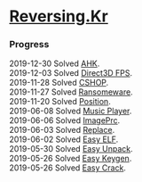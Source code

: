 # [Reversing.Kr](http://reversing.kr/)

### Progress
2019-12-30 Solved [AHK](./AHK).  
2019-12-03 Solved [Direct3D FPS](./Direct3D_FPS).  
2019-11-28 Solved [CSHOP](./CSHOP).  
2019-11-27 Solved [Ransomeware](./ransomware).  
2019-11-20 Solved [Position](./Position).  
2019-06-08 Solved [Music Player](./Music_Player).  
2019-06-06 Solved [ImagePrc](./ImagePrc).  
2019-06-03 Solved [Replace](./Replace).  
2019-06-02 Solved [Easy ELF](./Easy_ELF).  
2019-05-30 Solved [Easy Unpack](./Easy_UnpackMe).  
2019-05-26 Solved [Easy Keygen](./Easy_KeygenMe).  
2019-05-26 Solved [Easy Crack](./Easy_CrackMe).  